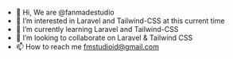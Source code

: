 - 👋 Hi, We are @fanmadestudio
- 👀 I’m interested in Laravel and Tailwind-CSS at this current time
- 🌱 I’m currently learning Laravel and Tailwind-CSS 
- 💞️ I’m looking to collaborate on Laravel & Tailwind CSS
- 📫 How to reach me fmstudioid@gmail.com

<!---
fanmadestudio/fanmadestudio is a ✨ special ✨ repository because its `README.md` (this file) appears on your GitHub profile.
You can click the Preview link to take a look at your changes.
--->

